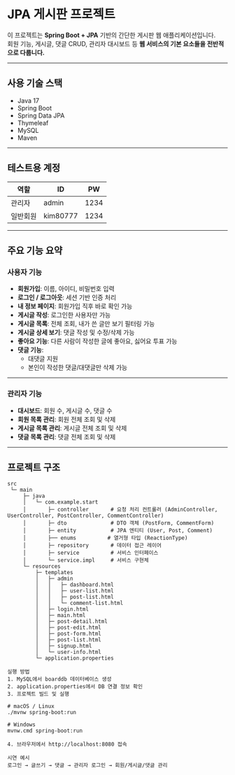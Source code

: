#  JPA 게시판 프로젝트

이 프로젝트는 **Spring Boot + JPA** 기반의 간단한 게시판 웹 애플리케이션입니다.  
회원 기능, 게시글, 댓글 CRUD, 관리자 대시보드 등 **웹 서비스의 기본 요소들을 전반적으로 다룹니다.**

---

##  사용 기술 스택

- Java 17
- Spring Boot
- Spring Data JPA
- Thymeleaf
- MySQL
- Maven

---

##  테스트용 계정

| 역할     | ID         | PW     |
|----------|------------|--------|
| 관리자   | admin      | 1234   |
| 일반회원 | kim80777   | 1234   |

---

##  주요 기능 요약

###  사용자 기능

- **회원가입**: 이름, 아이디, 비밀번호 입력
- **로그인 / 로그아웃**: 세션 기반 인증 처리
- **내 정보 페이지**: 회원가입 직후 바로 확인 가능
- **게시글 작성**: 로그인한 사용자만 가능
- **게시글 목록**: 전체 조회, 내가 쓴 글만 보기 필터링 가능
- **게시글 상세 보기**: 댓글 작성 및 수정/삭제 가능
- **좋아요 기능**: 다른 사람이 작성한 글에 좋아요, 싫어요 투표 가능
- **댓글 기능**: 
  - 대댓글 지원
  - 본인이 작성한 댓글/대댓글만 삭제 가능

---

###  관리자 기능

- **대시보드**: 회원 수, 게시글 수, 댓글 수
- **회원 목록 관리**: 회원 전체 조회 및 삭제
- **게시글 목록 관리**: 게시글 전체 조회 및 삭제
- **댓글 목록 관리**: 댓글 전체 조회 및 삭제

---

##  프로젝트 구조

```plaintext
src
 └─ main
     ├─ java
     │   └─ com.example.start
     │       ├─ controller       # 요청 처리 컨트롤러 (AdminController, UserController, PostController, CommentController)
     │       ├─ dto              # DTO 객체 (PostForm, CommentForm)
     │       ├─ entity           # JPA 엔티티 (User, Post, Comment)
     │       ├── enums          # 열거형 타입 (ReactionType)   
     │       ├─ repository       # 데이터 접근 레이어
     │       ├─ service          # 서비스 인터페이스
     │       └─ service.impl     # 서비스 구현체
     └─ resources
         ├─ templates
         │   ├─ admin
         │   │   ├─ dashboard.html
         │   │   ├─ user-list.html
         │   │   ├─ post-list.html
         │   │   └─ comment-list.html
         │   ├─ login.html
         │   ├─ main.html
         │   ├─ post-detail.html
         │   ├─ post-edit.html
         │   ├─ post-form.html
         │   ├─ post-list.html
         │   ├─ signup.html
         │   └─ user-info.html
         └─ application.properties

실행 방법
1. MySQL에서 boarddb 데이터베이스 생성
2. application.properties에서 DB 연결 정보 확인
3. 프로젝트 빌드 및 실행

# macOS / Linux
./mvnw spring-boot:run

# Windows
mvnw.cmd spring-boot:run

4. 브라우저에서 http://localhost:8080 접속

시연 예시
로그인 → 글쓰기 → 댓글 → 관리자 로그인 → 회원/게시글/댓글 관리

